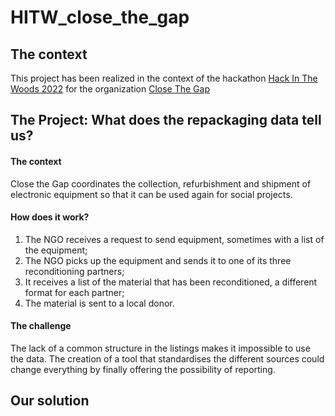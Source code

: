 # HITW_close_the_gap

## The context
This project has been realized in the context of the hackathon [Hack In The Woods 2022](https://www.hackinthewoods.be/) for the organization [Close The Gap](https://www.close-the-gap.org/)


## The Project: What does the repackaging data tell us?

#### The context

Close the Gap coordinates the collection, refurbishment and shipment of electronic equipment so
that it can be used again for social projects.

#### How does it work?
1. The NGO receives a request to send equipment, sometimes with a list of the equipment;
2. The NGO picks up the equipment and sends it to one of its three reconditioning partners;
3. It receives a list of the material that has been reconditioned, a different format for each partner;
4. The material is sent to a local donor.


#### The challenge
The lack of a common structure in the listings makes it impossible to use the data. The creation
of a tool that standardises the different sources could change everything by finally offering the
possibility of reporting.

## Our solution
